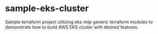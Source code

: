 # sample-eks-cluster

Sample terraform project utilizing eks-mtp generic terraform modules to demonstrate how to build AWS EKS cluster with desired features.